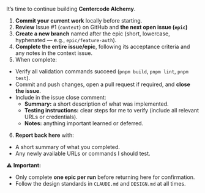 
It’s time to continue building **Centercode Alchemy**.

1. **Commit your current work** locally before starting.
2. **Review** Issue #1 (`context`) on GitHub and **the next open issue (`epic`)**
3. **Create a new branch** named after the epic (short, lowercase, hyphenated — e.g., `epic/feature-auth`).
4. **Complete the entire issue/epic**, following its acceptance criteria and any notes in the context issue.
5. When complete:
  - Verify all validation commands succeed (`pnpm build`, `pnpm lint`, `pnpm test`).
  - Commit and push changes, open a pull request if required, and **close the issue**.
  - Include in the issue close comment:
    - **Summary:** a short description of what was implemented.
    - **Testing instructions:** clear steps for me to verify (include all relevant URLs or credentials).
    - **Notes:** anything important learned or deferred.

6. **Report back here** with:
  - A short summary of what you completed.
  - Any newly available URLs or commands I should test.

⚠️ **Important:**
- Only complete **one epic per run** before returning here for confirmation.
- Follow the design standards in `CLAUDE.md` and `DESIGN.md` at all times.